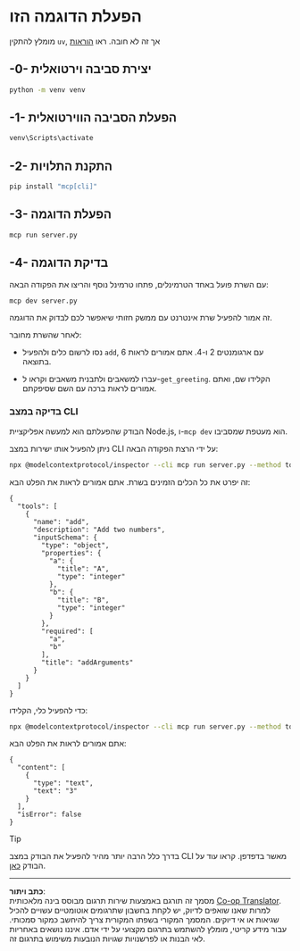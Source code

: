 <!--
CO_OP_TRANSLATOR_METADATA:
{
  "original_hash": "d4c162484df410632550a4a357d40341",
  "translation_date": "2025-09-03T16:12:14+00:00",
  "source_file": "03-GettingStarted/01-first-server/solution/python/README.md",
  "language_code": "he"
}
-->
# הפעלת הדוגמה הזו

מומלץ להתקין `uv`, אך זה לא חובה. ראו [הוראות](https://docs.astral.sh/uv/#highlights)

## -0- יצירת סביבה וירטואלית

```bash
python -m venv venv
```

## -1- הפעלת הסביבה הווירטואלית

```bash
venv\Scripts\activate
```

## -2- התקנת התלויות

```bash
pip install "mcp[cli]"
```

## -3- הפעלת הדוגמה

```bash
mcp run server.py
```

## -4- בדיקת הדוגמה

עם השרת פועל באחד הטרמינלים, פתחו טרמינל נוסף והריצו את הפקודה הבאה:

```bash
mcp dev server.py
```

זה אמור להפעיל שרת אינטרנט עם ממשק חזותי שיאפשר לכם לבדוק את הדוגמה.

לאחר שהשרת מחובר:

- נסו לרשום כלים ולהפעיל `add`, עם ארגומנטים 2 ו-4. אתם אמורים לראות 6 בתוצאה.

- עברו למשאבים ולתבנית משאבים וקראו ל-`get_greeting`. הקלידו שם, ואתם אמורים לראות ברכה עם השם שסיפקתם.

### בדיקה במצב CLI

הבודק שהפעלתם הוא למעשה אפליקציית Node.js, ו-`mcp dev` הוא מעטפת שמסביבו.

ניתן להפעיל אותו ישירות במצב CLI על ידי הרצת הפקודה הבאה:

```bash
npx @modelcontextprotocol/inspector --cli mcp run server.py --method tools/list
```

זה יפרט את כל הכלים הזמינים בשרת. אתם אמורים לראות את הפלט הבא:

```text
{
  "tools": [
    {
      "name": "add",
      "description": "Add two numbers",
      "inputSchema": {
        "type": "object",
        "properties": {
          "a": {
            "title": "A",
            "type": "integer"
          },
          "b": {
            "title": "B",
            "type": "integer"
          }
        },
        "required": [
          "a",
          "b"
        ],
        "title": "addArguments"
      }
    }
  ]
}
```

כדי להפעיל כלי, הקלידו:

```bash
npx @modelcontextprotocol/inspector --cli mcp run server.py --method tools/call --tool-name add --tool-arg a=1 --tool-arg b=2
```

אתם אמורים לראות את הפלט הבא:

```text
{
  "content": [
    {
      "type": "text",
      "text": "3"
    }
  ],
  "isError": false
}
```

> [!TIP]
> בדרך כלל הרבה יותר מהיר להפעיל את הבודק במצב CLI מאשר בדפדפן.
> קראו עוד על הבודק [כאן](https://github.com/modelcontextprotocol/inspector).

---

**כתב ויתור**:  
מסמך זה תורגם באמצעות שירות תרגום מבוסס בינה מלאכותית [Co-op Translator](https://github.com/Azure/co-op-translator). למרות שאנו שואפים לדיוק, יש לקחת בחשבון שתרגומים אוטומטיים עשויים להכיל שגיאות או אי דיוקים. המסמך המקורי בשפתו המקורית צריך להיחשב כמקור סמכותי. עבור מידע קריטי, מומלץ להשתמש בתרגום מקצועי על ידי אדם. איננו נושאים באחריות לאי הבנות או לפרשנויות שגויות הנובעות משימוש בתרגום זה.
